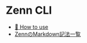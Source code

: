 # Zenn CLI

- [📘 How to use](https://zenn.dev/zenn/articles/zenn-cli-guide)
- [ZennのMarkdown記法一覧](https://zenn.dev/zenn/articles/markdown-guide)